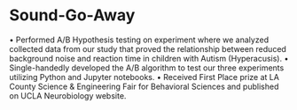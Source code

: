 # Sound-Go-Away

• Performed A/B Hypothesis testing on experiment where we analyzed collected data from our study that proved the relationship between reduced background noise and reaction time in children with Autism (Hyperacusis).
• Single-handedly developed the A/B algorithm to test our three experiments utilizing Python and Jupyter notebooks.
• Received First Place prize at LA County Science & Engineering Fair for Behavioral Sciences and published on UCLA Neurobiology website.
